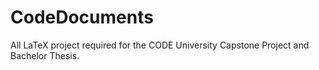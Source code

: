 # CodeDocuments
All LaTeX project required for the CODE University Capstone Project and Bachelor Thesis.
